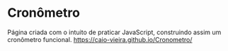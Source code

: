 # Cronômetro
Página criada com o intuito de praticar JavaScript, construindo assim um cronômetro funcional.
https://caio-vieira.github.io/Cronometro/

